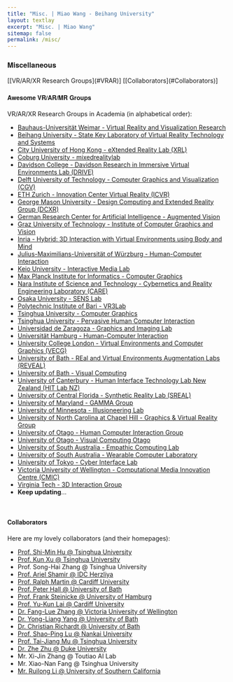 ```yaml
---
title: "Misc. | Miao Wang - Beihang University"
layout: textlay
excerpt: "Misc. | Miao Wang"
sitemap: false
permalink: /misc/
---
```









<div><h3 style="font-family: 'aleSC', Helvetica Neue,Source Sans Pro,Arial"><b>Miscellaneous</b></h3></div>
[[VR/AR/XR Research Groups](#VRAR)] [[Collaborators](#Collaborators)]


<br/>

<div><h4 style="font-family: 'aleSC', Helvetica Neue,Source Sans Pro,Arial" id="VRAR"><b>Awesome VR/AR/MR Groups</b></h4></div>

VR/AR/XR Research Groups in Academia (in alphabetical order):

* [Bauhaus-Universität Weimar - Virtual Reality and Visualization Research](https://www.uni-weimar.de/de/medien/professuren/medieninformatik/vr/)
* [Beihang University - State Key Laboratory of Virtual Reality Technology and Systems](http://vrlab.buaa.edu.cn)
* [City University of Hong Kong - eXtended Reality Lab (XRL)](https://xr-lab.org)
* [Coburg University - mixedrealitylab](https://www.mixedrealitylab.de/index-en.html)
* [Davidson College - Davidson Research in Immersive Virtual Environments Lab (DRIVE)](https://tabithapeck.com/research/)
* [Delft University of Technology - Computer Graphics and Visualization (CGV)](http://graphics.tudelft.nl)
* [ETH Zurich - Innovation Center Virtual Reality (ICVR)](https://www.icvr.ethz.ch/research/index_EN)
* [George Mason University - Design Computing and Extended Reality Group (DCXR)](https://craigyuyu.github.io/home/)
* [German Research Center for Artificial Intelligence - Augmented Vision](https://av.dfki.de/)
* [Graz University of Technology - Institute of Computer Graphics and Vision](https://www.tugraz.at/institutes/icg/home/)
* [Inria - Hybrid: 3D Interaction with Virtual Environments using Body and Mind](https://team.inria.fr/hybrid/)
* [Julius-Maximilians-Universität of Würzburg - Human-Computer Interaction](http://hci.uni-wuerzburg.de/)
* [Keio University - Interactive Media Lab](https://im-lab.net/people/)
* [Max Planck Institute for Informatics - Computer Graphics](https://www.mpi-inf.mpg.de/departments/computer-graphics/)
* [Nara Institute of Science and Technology - Cybernetics and Reality Engineering Laboratory (CARE)](https://carelab.info/en/)
* [Osaka University - SENS Lab](https://www.sens.sys.es.osaka-u.ac.jp/)
* [Polytechnic Institute of Bari - VR3Lab](https://www.dimeg.poliba.it/vr3lab/index.php/en/)
* [Tsinghua University - Computer Graphics](http://cg.cs.tsinghua.edu.cn)
* [Tsinghua University - Pervasive Human Computer Interaction](http://pi.cs.tsinghua.edu.cn)
* [Universidad de Zaragoza - Graphics and Imaging Lab](http://graphics.unizar.es/index.html)
* [Universität Hamburg - Human-Computer Interaction](https://www.inf.uni-hamburg.de/en/inst/ab/hci/people.html)
* [University College London - Virtual Environments and Computer Graphics (VECG)](http://vecg.cs.ucl.ac.uk/)
* [University of Bath - REal and Virtual Environments Augmentation Labs (REVEAL)](https://www.bath.ac.uk/research-centres/real-and-virtual-environments-augmentation-labs-reveal/)
* [University of Bath - Visual Computing](https://www.bath.ac.uk/projects/visual-computing/)
* [University of Canterbury - Human Interface Technology Lab New Zealand (HIT Lab NZ)](https://www.hitlabnz.org/)
* [University of Central Florida - Synthetic Reality Lab (SREAL)](https://sreal.ucf.edu/)
* [University of Maryland - GAMMA Group](https://gamma.umd.edu/)
* [University of Minnesota - Illusioneering Lab](https://illusioneering.cs.umn.edu/)
* [University of North Carolina at Chapel Hill - Graphics & Virtual Reality Group](http://telepresence.web.unc.edu/)
* [University of Otago - Human Computer Interaction Group](http://www.hci.otago.ac.nz/)
* [University of Otago - Visual Computing Otago](https://visualcomputing.otago.ac.nz/team.html)
* [University of South Australia - Empathic Computing Lab](http://empathiccomputing.org/)
* [University of South Australia - Wearable Computer Laboratory](https://wearables.unisa.edu.au/publications.html)
* [University of Tokyo - Cyber Interface Lab](http://www.cyber.t.u-tokyo.ac.jp/)
* [Victoria University of Wellington - Computational Media Innovation Centre (CMIC)](https://www.wgtn.ac.nz/cmic)
* [Virginia Tech - 3D Interaction Group](https://research.cs.vt.edu/3di/)
* **Keep updating**...


<br/>

<div><h4 style="font-family: 'aleSC', Helvetica Neue,Source Sans Pro,Arial" id="Collaborators"><b>Collaborators</b></h4></div>

Here are my lovely collaborators (and their homepages):

* [Prof. Shi-Min Hu @ Tsinghua University](http://cg.cs.tsinghua.edu.cn/prof_hu.htm)
* [Prof. Kun Xu @ Tsinghua University](http://cg.cs.tsinghua.edu.cn/people/~kun)
* Prof. Song-Hai Zhang @ Tsinghua University
* [Prof. Ariel Shamir @ IDC Herzliya](http://www.faculty.idc.ac.il/arik/site/index.asp)
* [Prof. Ralph Martin @ Cardiff University](https://www.cardiff.ac.uk/people/view/118143-martin-ralph)
* [Prof. Peter Hall @ University of Bath](http://www.cs.bath.ac.uk/~pmh/start/home.html)
* [Prof. Frank Steinicke @ University of Hamburg](https://www.inf.uni-hamburg.de/en/inst/ab/hci/people/steinicke.html)
* [Prof. Yu-Kun Lai @ Cardiff University](https://users.cs.cf.ac.uk/Yukun.Lai/)
* [Dr. Fang-Lue Zhang @ Victoria University of Wellington](https://people.wgtn.ac.nz/fanglue.zhang)
* [Dr. Yong-Liang Yang @ University of Bath](http://www.yongliangyang.net/)
* [Dr. Christian Richardt @ University of Bath](http://richardt.name/)
* [Prof. Shao-Ping Lu @ Nankai University](http://www.shaopinglu.net/)
* [Prof. Tai-Jiang Mu @ Tsinghua University](http://cg.cs.tsinghua.edu.cn/people/~mtj)
* [Dr. Zhe Zhu @ Duke University](https://sites.duke.edu/zzhu/)
* Mr. Xi-Jin Zhang @ Toutiao AI Lab
* Mr. Xiao-Nan Fang @ Tsinghua University
* [Mr. Ruilong Li @ University of Southern California](http://www.liruilong.cn/)


<!-- <div><h4 style="font-family: Helvetica Neue,Source Sans Pro,Arial"><b>Courses</b></h4></div>

**Course Taught @ Tsinghua University**

* TA, Fundamental of Computer Graphics (Spring 2013)

<br/>

<h4 style="font-family: Helvetica Neue,Source Sans Pro,Arial"><b>Students</b></h4>

<p style="color:red;"> <i>I am always looking for passionate undergraduate interns to work with me. </i></p>

*I am always looking for passionate undergraduate interns to work with me.* -->

<!-- **Current students**

* Guo-Ye Yang, undergraduate intern, Tsinghua University, started 2015 (with Shi-Min Hu)
* Guo-Wei Yang, undergraduate intern, Tsinghua University, started 2016 (with Shi-Min Hu)
* Run-Ze Liang, undergraduate intern, Tsinghua University, started 2018 (with Shi-Min Hu)

**Alumni**

* Jun-Bang Liang, undergraduate intern, Tsinghua University, 2014-2015. Currently a PhD candidate at UNC-CH, United States.
* Jin-Kun Lin, undergraduate intern, Tsinghua University, 2016-2017. 
* Yu Fang, undergraduate intern, Tsinghua University, 2017. Currently a PhD candidate at University of Pennsylvania, United States.
* Shu-Yang Zhang, undergraduate intern, University of Michigan, United States, summer 2018.  -->

<!-- Our overarching goal is to explore and understand new quantum states of electronic matter on the atomic scale. To do so, we use and develop novel spectroscopic-imaging scanning tunneling microscopy (SI-STM) tools to visualize the relevant quantum mechanical degrees of freedom.

Questions of interest include: (i), How does the Mott state collapse upon doping and how is this related to the complex phase diagram of high-temperature superconductors? (ii), What is the strange metal phase seen in correlated electron systems? Is this an exotic long-range entangled state? What is the mechanism of dissipation in that state? (iii), Why is the transition temperature in high-temperature superconductors so high? 
 
![]({{ site.url }}{{ site.baseurl }}/images/respic/layers_real.jpg){: style="width: 300px; float: right; border: 10px"}

Currently, our instrument of choice  is SI-STM.  State-of-the-art SI-STM measures an array of tunneling spectra on a given sample, registered to the atomic sites with picometer precision. Each is proportional to the local density of states at a given location. Ideally, the recorded spectra are so tightly packed that the measurement yields a three-dimensional mapping of the local density of states as a function of locations and energy. This is shown on the image on the right-hand side (10x10 nm2), and its Fourier transform, below.

The quantum materials which we will investigate encapsulate some of the great unsolved mysteries of physics. They include high-temperature superconductors, quantum-critical compounds, graphene, and topological electronic matter that can be used for error-resistant quantum computing.

![]({{ site.url }}{{ site.baseurl }}/images/respic/layers_fft.jpg){: style="width: 300px; float: left; border: 10px"}

A main goal is to use modern technology to build the new instrumentation needed to understand these quantum materials. I learned my trade in [Seamus Davis’ SI-STM lab](http://davisgroup.lassp.cornell.edu/) and with [Felix Baumberger](http://dpmc.unige.ch/gr_baumberger/index.html), and later moved as an [ETH fellow](http://www.ethfellows.ethz.ch/) to [Andreas Wallraff’s qudev lab](http://www.qudev.ethz.ch/) where we investigated coupled cavity arrays in circuit QED. This allowed me to learn new techniques such as high frequency measurements, low temperature noise-free amplification, and quantum-limited measurements. The goal is to combine these with SI-STM.

This will enable the instrumental capabilities to visualize the different quantum mechanical degrees of freedom needed to understand next-generation quantum materials. STM will be the main method, but we use different spectroscopic-imaging techniques to visualize not only the topography, but also the density of states, spins, and other degrees of freedom hidden below the surface.
 -->